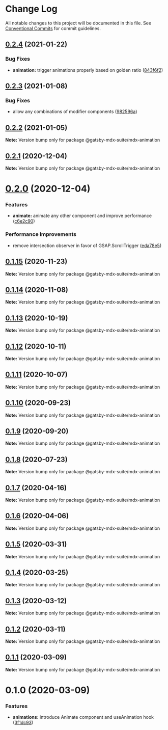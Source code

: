 # Change Log

All notable changes to this project will be documented in this file.
See [Conventional Commits](https://conventionalcommits.org) for commit guidelines.

## [0.2.4](https://github.com/axe312ger/gatsby-mdx-suite/compare/@gatsby-mdx-suite/mdx-animation@0.2.3...@gatsby-mdx-suite/mdx-animation@0.2.4) (2021-01-22)


### Bug Fixes

* **animation:** trigger animations properly based on golden ratio ([843f6f2](https://github.com/axe312ger/gatsby-mdx-suite/commit/843f6f24e41b53ba9f80c8632406ce8e8916a3dc))





## [0.2.3](https://github.com/axe312ger/gatsby-mdx-suite/compare/@gatsby-mdx-suite/mdx-animation@0.2.2...@gatsby-mdx-suite/mdx-animation@0.2.3) (2021-01-08)


### Bug Fixes

* allow any combinations of modifier components ([982596a](https://github.com/axe312ger/gatsby-mdx-suite/commit/982596aeee2435efac2cb4ab069cc4a286341773))





## [0.2.2](https://github.com/axe312ger/gatsby-mdx-suite/compare/@gatsby-mdx-suite/mdx-animation@0.2.1...@gatsby-mdx-suite/mdx-animation@0.2.2) (2021-01-05)

**Note:** Version bump only for package @gatsby-mdx-suite/mdx-animation





## [0.2.1](https://github.com/axe312ger/gatsby-mdx-suite/compare/@gatsby-mdx-suite/mdx-animation@0.2.0...@gatsby-mdx-suite/mdx-animation@0.2.1) (2020-12-04)

**Note:** Version bump only for package @gatsby-mdx-suite/mdx-animation





# [0.2.0](https://github.com/axe312ger/gatsby-mdx-suite/compare/@gatsby-mdx-suite/mdx-animation@0.1.15...@gatsby-mdx-suite/mdx-animation@0.2.0) (2020-12-04)


### Features

* **animate:** animate any other component and improve performance ([c6e2c90](https://github.com/axe312ger/gatsby-mdx-suite/commit/c6e2c90bb13d29ff5e8b444f7f6d5b36800ab994))


### Performance Improvements

* remove intersection observer in favor of GSAP.ScrollTrigger ([eda78e5](https://github.com/axe312ger/gatsby-mdx-suite/commit/eda78e503285714a1d8c0a7a735d2e452feb54b5))





## [0.1.15](https://github.com/axe312ger/gatsby-mdx-suite/compare/@gatsby-mdx-suite/mdx-animation@0.1.14...@gatsby-mdx-suite/mdx-animation@0.1.15) (2020-11-23)

**Note:** Version bump only for package @gatsby-mdx-suite/mdx-animation





## [0.1.14](https://github.com/axe312ger/gatsby-mdx-suite/compare/@gatsby-mdx-suite/mdx-animation@0.1.13...@gatsby-mdx-suite/mdx-animation@0.1.14) (2020-11-08)

**Note:** Version bump only for package @gatsby-mdx-suite/mdx-animation





## [0.1.13](https://github.com/axe312ger/gatsby-mdx-suite/compare/@gatsby-mdx-suite/mdx-animation@0.1.12...@gatsby-mdx-suite/mdx-animation@0.1.13) (2020-10-19)

**Note:** Version bump only for package @gatsby-mdx-suite/mdx-animation





## [0.1.12](https://github.com/axe312ger/gatsby-mdx-suite/compare/@gatsby-mdx-suite/mdx-animation@0.1.11...@gatsby-mdx-suite/mdx-animation@0.1.12) (2020-10-11)

**Note:** Version bump only for package @gatsby-mdx-suite/mdx-animation





## [0.1.11](https://github.com/axe312ger/gatsby-mdx-suite/compare/@gatsby-mdx-suite/mdx-animation@0.1.10...@gatsby-mdx-suite/mdx-animation@0.1.11) (2020-10-07)

**Note:** Version bump only for package @gatsby-mdx-suite/mdx-animation





## [0.1.10](https://github.com/axe312ger/gatsby-mdx-suite/compare/@gatsby-mdx-suite/mdx-animation@0.1.9...@gatsby-mdx-suite/mdx-animation@0.1.10) (2020-09-23)

**Note:** Version bump only for package @gatsby-mdx-suite/mdx-animation





## [0.1.9](https://github.com/axe312ger/gatsby-mdx-suite/compare/@gatsby-mdx-suite/mdx-animation@0.1.8...@gatsby-mdx-suite/mdx-animation@0.1.9) (2020-09-20)

**Note:** Version bump only for package @gatsby-mdx-suite/mdx-animation





## [0.1.8](https://github.com/axe312ger/gatsby-mdx-suite/compare/@gatsby-mdx-suite/mdx-animation@0.1.7...@gatsby-mdx-suite/mdx-animation@0.1.8) (2020-07-23)

**Note:** Version bump only for package @gatsby-mdx-suite/mdx-animation





## [0.1.7](https://github.com/axe312ger/gatsby-suite-mdx/compare/@gatsby-mdx-suite/mdx-animation@0.1.6...@gatsby-mdx-suite/mdx-animation@0.1.7) (2020-04-16)

**Note:** Version bump only for package @gatsby-mdx-suite/mdx-animation





## [0.1.6](https://github.com/axe312ger/gatsby-suite-mdx/compare/@gatsby-mdx-suite/mdx-animation@0.1.5...@gatsby-mdx-suite/mdx-animation@0.1.6) (2020-04-06)

**Note:** Version bump only for package @gatsby-mdx-suite/mdx-animation





## [0.1.5](https://github.com/axe312ger/gatsby-suite-mdx/compare/@gatsby-mdx-suite/mdx-animation@0.1.4...@gatsby-mdx-suite/mdx-animation@0.1.5) (2020-03-31)

**Note:** Version bump only for package @gatsby-mdx-suite/mdx-animation





## [0.1.4](https://github.com/axe312ger/gatsby-suite-mdx/compare/@gatsby-mdx-suite/mdx-animation@0.1.3...@gatsby-mdx-suite/mdx-animation@0.1.4) (2020-03-25)

**Note:** Version bump only for package @gatsby-mdx-suite/mdx-animation





## [0.1.3](https://github.com/axe312ger/gatsby-suite-mdx/compare/@gatsby-mdx-suite/mdx-animation@0.1.2...@gatsby-mdx-suite/mdx-animation@0.1.3) (2020-03-12)

**Note:** Version bump only for package @gatsby-mdx-suite/mdx-animation





## [0.1.2](https://github.com/axe312ger/gatsby-suite-mdx/compare/@gatsby-mdx-suite/mdx-animation@0.1.1...@gatsby-mdx-suite/mdx-animation@0.1.2) (2020-03-11)

**Note:** Version bump only for package @gatsby-mdx-suite/mdx-animation





## [0.1.1](https://github.com/axe312ger/gatsby-mdx-suite/compare/@gatsby-mdx-suite/mdx-animation@0.1.0...@gatsby-mdx-suite/mdx-animation@0.1.1) (2020-03-09)

**Note:** Version bump only for package @gatsby-mdx-suite/mdx-animation





# 0.1.0 (2020-03-09)


### Features

* **animations:** introduce Animate component and useAnimation hook ([3f1dc93](https://github.com/axe312ger/gatsby-mdx-suite/commit/3f1dc93ce4e2f57718c8f94a9f96aadc6b94014b))
